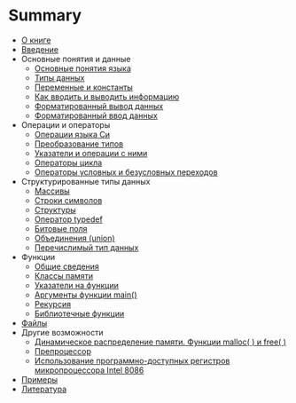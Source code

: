 # Summary

* [О книге](README.md)
* [Введение](Intro.md)
* Основные понятия и данные
    * [Основные понятия языка](Basics.md)
    * [Типы данных](DataTypes.md)
    * [Переменные и константы](VariablesAndConstants.md)
    * [Как вводить и выводить информацию](InputOutput.md)
    * [Форматированный вывод данных](FormatedOutput.md)
    * [Форматированный ввод данных](FormatedInput.md)
* Операции и операторы
    * [Операции языка Си](OperationsOfTheCLanguage.md)
    * [Преобразование типов](ConversionOfTypes.md)
    * [Указатели и операции с ними](PointersAndOperationsWithThem.md)
    * [Операторы цикла](OperatorsOfTheCycle.md)
    * [Операторы условных и безусловных переходов](OperatorsOfConditionalAndnUconditionalJumps.md)
* Структурированные типы данных
    * [Массивы](Arrays.md)
    * [Строки символов](StringsOfCharacters.md)
    * [Структуры](Structures.md)
    * [Оператор typedef](Typedef.md)
    * [Битовые поля](BitFields.md)
    * [Объединения (union)](Union.md)
    * [Перечислимый тип данных](EnumeratedDataType.md)
* Функции
    * [Общие сведения](Overview.md)
    * [Классы памяти](MemoryClasses.md)
    * [Указатели на функции](FunctionPointers.md)
    * [Аргументы функции main()](Main.md)
    * [Рекурсия](Recursion.md)
    * [Библиотечные функции](LibraryFunctions.md)
* [Файлы](Files.md)
* Другие возможности
    * [Динамическое распределение памяти. Функции malloc( ) и free( )](DynamicMemoryAllocation.md)
    * [Препроцессор](Preprocessor.md)
    * [Использование программно-доступных регистров микропроцессора Intel&nbsp;8086](UsingASoftwareAccessibleRegisters.md)
* [Примеры](Examples.md)
* [Литература](Bibliography.md)
